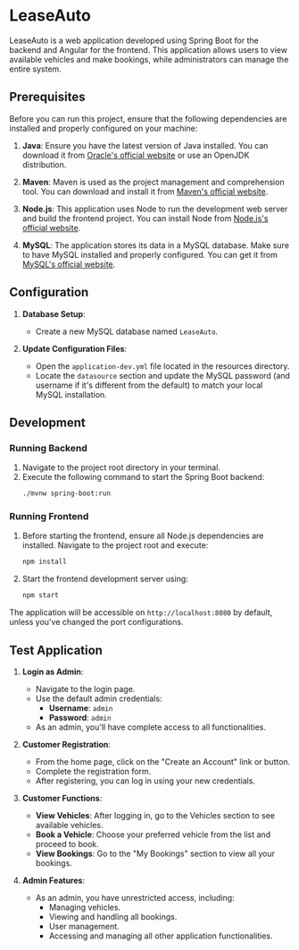 # LeaseAuto

LeaseAuto is a web application developed using Spring Boot for the backend and Angular for the frontend. This application allows users to view available vehicles and make bookings, while administrators can manage the entire system.

## Prerequisites

Before you can run this project, ensure that the following dependencies are installed and properly configured on your machine:

1. **Java**: Ensure you have the latest version of Java installed. You can download it from [Oracle's official website](https://www.oracle.com/java/technologies/javase-jdk11-downloads.html) or use an OpenJDK distribution.

2. **Maven**: Maven is used as the project management and comprehension tool. You can download and install it from [Maven's official website](https://maven.apache.org/download.cgi).

3. **Node.js**: This application uses Node to run the development web server and build the frontend project. You can install Node from [Node.js's official website](https://nodejs.org/).

4. **MySQL**: The application stores its data in a MySQL database. Make sure to have MySQL installed and properly configured. You can get it from [MySQL's official website](https://www.mysql.com/downloads/).

## Configuration

1. **Database Setup**:

   - Create a new MySQL database named `LeaseAuto`.

2. **Update Configuration Files**:
   - Open the `application-dev.yml` file located in the resources directory.
   - Locate the `datasource` section and update the MySQL password (and username if it's different from the default) to match your local MySQL installation.

## Development

### Running Backend

1. Navigate to the project root directory in your terminal.
2. Execute the following command to start the Spring Boot backend:
   ```bash
   ./mvnw spring-boot:run
   ```

### Running Frontend

1. Before starting the frontend, ensure all Node.js dependencies are installed. Navigate to the project root and execute:

   ```bash
   npm install
   ```

2. Start the frontend development server using:
   ```bash
   npm start
   ```

The application will be accessible on `http://localhost:8080` by default, unless you've changed the port configurations.

## Test Application

1. **Login as Admin**:

   - Navigate to the login page.
   - Use the default admin credentials:
     - **Username**: `admin`
     - **Password**: `admin`
   - As an admin, you'll have complete access to all functionalities.

2. **Customer Registration**:

   - From the home page, click on the "Create an Account" link or button.
   - Complete the registration form.
   - After registering, you can log in using your new credentials.

3. **Customer Functions**:

   - **View Vehicles**: After logging in, go to the Vehicles section to see available vehicles.
   - **Book a Vehicle**: Choose your preferred vehicle from the list and proceed to book.
   - **View Bookings**: Go to the "My Bookings" section to view all your bookings.

4. **Admin Features**:
   - As an admin, you have unrestricted access, including:
     - Managing vehicles.
     - Viewing and handling all bookings.
     - User management.
     - Accessing and managing all other application functionalities.
